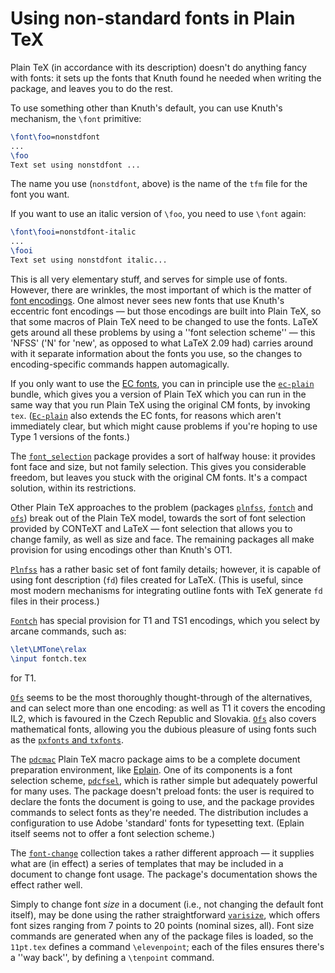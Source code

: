 # Using non-standard fonts in Plain TeX




Plain TeX (in accordance with its description) doesn't do anything
fancy with fonts: it sets up the fonts that Knuth found he needed when
writing the package, and leaves you to do the rest.


To use something other than Knuth's default, you can use Knuth's
mechanism, the `\font` primitive:
```latex
\font\foo=nonstdfont
...
\foo
Text set using nonstdfont ...
```
The name you use (`nonstdfont`, above) is the name of the
`tfm` file for the font you want.


If you want to use an italic version of `\foo`, you need to use
`\font` again:
```latex
\font\fooi=nonstdfont-italic
...
\fooi
Text set using nonstdfont italic...
```
This is all very elementary stuff, and serves for simple use of fonts.
However, there are wrinkles, the most important of which is the matter
of [font encodings](./FAQ-whatenc.html).  One almost never sees new fonts
that use Knuth's eccentric font encodings&nbsp;&mdash; but those encodings are
built into Plain TeX, so that some macros of Plain TeX need to be
changed to use the fonts.  LaTeX gets around all these problems by
using a ''font selection scheme''&nbsp;&mdash; this 'NFSS' ('N'
for 'new', as opposed to what LaTeX 2.09 had) carries around with it
separate information about the fonts you use, so the changes to
encoding-specific commands happen automagically.


If you only want to use the [EC fonts](./FAQ-ECfonts.html), you
can in principle use the [`ec-plain`](http://ctan.org/pkg/ec-plain) bundle, which gives you a version
of Plain TeX which you can run in the same way that you run
Plain TeX using the original CM fonts, by invoking
`tex`.  ([`Ec-plain`](http://ctan.org/pkg/Ec-plain) also extends the EC fonts,
for reasons which aren't immediately clear, but which might cause
problems if you're hoping to use Type 1 versions of the fonts.)


The [`font_selection`](http://ctan.org/pkg/font_selection) package provides a sort of halfway house:
it provides font face and size, but not family selection.  This gives
you considerable freedom, but leaves you stuck with the original
CM fonts.  It's a compact solution, within its restrictions.


Other Plain TeX approaches to the problem (packages
[`plnfss`](http://ctan.org/pkg/plnfss), [`fontch`](http://ctan.org/pkg/fontch) and [`ofs`](http://ctan.org/pkg/ofs)) break out of the
Plain TeX model, towards the sort of font selection provided by
CONTeXT and LaTeX&nbsp;&mdash; font selection that allows you to change
family, as well as size and face.  The remaining packages all make
provision for using encodings other than Knuth's OT1.


[`Plnfss`](http://ctan.org/pkg/Plnfss) has a rather basic set of font family details;
however, it is capable of using font description (`fd`) files
created for LaTeX.  (This is useful, since most modern mechanisms
for integrating outline fonts with TeX generate `fd` files
in their process.)


[`Fontch`](http://ctan.org/pkg/Fontch) has special provision for T1 and TS1
encodings, which you select by arcane commands, such as:
```latex
\let\LMTone\relax
\input fontch.tex
```
for T1.


[`Ofs`](http://ctan.org/pkg/Ofs) seems to be the most thoroughly thought-through of the
alternatives, and can select more than one encoding: as well as
T1 it covers the encoding IL2, which is favoured in the
Czech Republic and Slovakia.  [`Ofs`](http://ctan.org/pkg/Ofs) also covers mathematical fonts,
allowing you the dubious pleasure of using fonts such as the 
[`pxfonts` and `txfonts`](./FAQ-psfchoice.html).


The [`pdcmac`](http://ctan.org/pkg/pdcmac) Plain TeX macro package aims to be a complete
document preparation environment, like [Eplain](./FAQ-eplain.html).  One
of its components is a font selection scheme, [`pdcfsel`](http://ctan.org/pkg/pdcfsel), which
is rather simple but adequately powerful for many uses.  The package
doesn't preload fonts: the user is required to declare the fonts the
document is going to use, and the package provides commands to select
fonts as they're needed.  The distribution includes a configuration to
use Adobe 'standard' fonts for typesetting text.  (Eplain itself
seems not to offer a font selection scheme.)


The [`font-change`](http://ctan.org/pkg/font-change) collection takes a rather different
approach&nbsp;&mdash; it supplies what are (in effect) a series of templates
that may be included in a document to change font usage.  The
package's documentation shows the effect rather well.


Simply to change font _size_ in a document (i.e., not changing
the default font itself), may be done using the rather straightforward
[`varisize`](http://ctan.org/pkg/varisize), which offers font sizes ranging from 7&nbsp;points to
20&nbsp;points (nominal sizes, all).  Font size commands are generated when
any of the package files is loaded, so the `11pt.tex` defines a
command `\elevenpoint`; each of the files ensures there's a ''way
back'', by defining a `\tenpoint` command.






